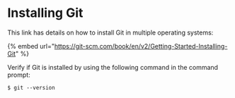 # Installing Git

This link has details on how to install Git in multiple operating systems:

{% embed url="https://git-scm.com/book/en/v2/Getting-Started-Installing-Git" %}

Verify if Git is installed by using the following command in the command prompt:

```text
$ git --version
```



